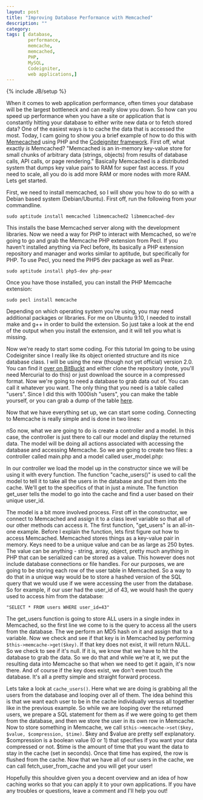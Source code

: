 ```yaml
---
layout: post
title: "Improving Database Performance with Memcached"
description: ""
category: 
tags: [ database,
        performance,
        memcache,
        memcached,
        PHP,
        MySQL,
        Codeigniter,
        web applications,]
---
```

{% include JB/setup %}

When it comes to web application performance, often times your database will be the largest bottleneck and can really slow you down. So how can you speed up performance when you have a site or application that is constantly hitting your database to either write new data or to fetch stored data? One of the easiest ways is to cache the data that is accessed the most. Today, I cam going to show you a brief example of how to do this with [Memecached](http://memcached.org/) using PHP and the [Codeigniter framework](http://codeigniter.com). First off, what exactly _is_ Memcached? "Memcached is an in-memory key-value store for small chunks of arbitrary data (strings, objects) from results of database calls, API calls, or page rendering." Basically Memcached is a distributed system that dumps key value pairs to RAM for super fast access. If you need to scale, all you do is add more RAM or more nodes with more RAM. Lets get started.

First, we need to install memcached, so I will show you how to do so with a Debian based system (Debian/Ubuntu). First off, run the following from your commandline.

```
sudo aptitude install memcached libmemcached2 libmemcached-dev
```

This installs the base Memcached server along with the development libraries. Now we need a way for PHP to interact with Memcached, so we're going to go and grab the Memcache PHP extension from Pecl. If you haven't installed anything via Pecl before, its basically a PHP extension repository and manager and works similar to aptitude, but specifically for PHP. To use Pecl, you need the PHP5 dev package as well as Pear.

```
sudo aptitude install php5-dev php-pear
```

Once you have those installed, you can install the PHP Memcache extension:

```
sudo pecl install memcache
```

Depending on which operating system you're using, you may need additional packages or libraries. For me on Ubuntu 9.10, I needed to install make and g++ in order to build the extension. So just take a look at the end of the output when you install the extension, and it will tell you what is missing.

Now we're ready to start some coding. For this tutorial Im going to be using Codeigniter since I really like its object oriented structure and its nice database class. I will be using the new (though not yet official) version 2.0. You can find it [over on BitBuckt](http://bitbucket.org/ellislab/codeigniter/) and either clone the repository (note, you'll need Mercurial to do this) or just download the source in a compressed format. Now we're going to need a database to grab data out of. You can call it whatever you want. The only thing that you need is a table called "users". Since I did this with 1000ish "users", you can make the table yourself, or you can grab a dump of the table [here](http://seanmcgary.com/uploads/users.sql).

Now that we have everything set up, we can start some coding. Connecting to Memcache is really simple and is done in two lines:

<script src="http://gist.github.com/408031.js"> </script>

nSo now, what we are going to do is create a controller and a model. In this case, the controller is just there to call our model and display the returned data. The model will be doing all actions associated with accessing the database and accessing Memcache. So we are going to create two files: a controller called main.php and a model called user_model.php:

<script src="http://gist.github.com/408032.js"> </script>

<script src="http://gist.github.com/408034.js"> </script>

In our controller we load the model up in the constructor since we will be using it with every function. The function "cache_users()" is used to call the model to tell it to take all the users in the database and put them into the cache. We'll get to the specifics of that in just a minute. The function get_user tells the model to go into the cache and find a user based on their unique user_id.

The model is a bit more involved process. First off in the constructor, we connect to Memcached and assign it to a class level variable so that all of our other methods can access it. The first function, "get_users" is an all-in-one example. Before I explain the function, lets first figure out how to access Memcached. Memcached stores things as a key-value pair in memory. Keys need to be a unique value and can be as large as 250 bytes. The value can be anything - string, array, object, pretty much anything in PHP that can be serialized can be stored as a value. This however does not include database connections or file handles. For our purposes, we are going to be storing each row of the user table in Memcached. So a way to do that in a unique way would be to store a hashed version of the SQL query that we would use if we were accessing the user from the database. So for example, if our user had the user_id of 43, we would hash the query used to access him from the database:

```
"SELECT * FROM users WHERE user_id=43"
```

The get_users function is going to store ALL users in a single index in Memcached, so the first line we come to is the query to access all the users from the database. The we perform an MD5 hash on it and assign that to a variable. Now we check and see if that key is in Memcached by performing ```$this->memcache->get($key)```. If that key does not exist, it will return NULL. So we check to see if it's null. If it is, we know that we have to hit the database to grab the data. So we do that and while we're at it, we put the resulting data into Memcache so that when we need to get it again, it's now there. And of course if the key does exist, we don't even touch the database. It's all a pretty simple and straight forward process.

Lets take a look at ```cache_users()```. Here what we are doing is grabbing all the users from the database and looping over all of them. The idea behind this is that we want each user to be in the cache individually versus all together like in the previous example. So while we are looping over the returned users, we prepare a SQL statement for them as if we were going to get them from the database, and then we store the user in its own row in Memcache. Now to store something in Memcache, we call ```$this->memcache->set($key, $value, $compression, $time)```. $key and $value are pretty self explanatory. $compression is a boolean value (0 or 1) that specifies if you want your data compressed or not. $time is the amount of time that you want the data to stay in the cache (set in seconds). Once that time has expired, the row is flushed from the cache. Now that we have all of our users in the cache, we can call fetch_user_from_cache and you will get your user!

Hopefully this shouldve given you a decent overview and an idea of how caching works so that you can apply it to your own applications. If you have any troubles or questions, leave a comment and I'll help you out!
